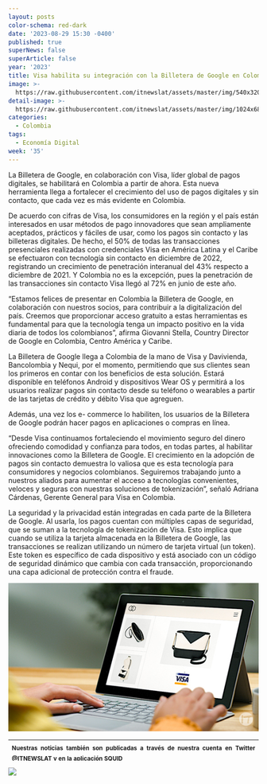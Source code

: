 ```yaml
---
layout: posts
color-schema: red-dark
date: '2023-08-29 15:30 -0400'
published: true
superNews: false
superArticle: false
year: '2023'
title: Visa habilita su integración con la Billetera de Google en Colombia
image: >-
  https://raw.githubusercontent.com/itnewslat/assets/master/img/540x320/compras-visa-p.jpg
detail-image: >-
  https://raw.githubusercontent.com/itnewslat/assets/master/img/1024x680/compras-visa-g.jpg
categories:
  - Colombia
tags:
  - Economía Digital
week: '35'
---
```

La Billetera de Google, en colaboración con Visa, líder global de pagos digitales, se habilitará en Colombia a partir de ahora. Esta nueva herramienta llega a fortalecer el crecimiento del uso de pagos digitales y sin contacto, que cada vez es más evidente en Colombia.
 
De acuerdo con cifras de Visa, los consumidores en la región y el país están interesados en usar métodos de pago innovadores que sean ampliamente aceptados, prácticos y fáciles de usar, como los pagos sin contacto y las billeteras digitales. De hecho, el 50% de todas las transacciones presenciales realizadas con credenciales Visa en América Latina y el Caribe se efectuaron con tecnología sin contacto en diciembre de 2022, registrando un crecimiento de penetración interanual del 43% respecto a diciembre de 2021. Y Colombia no es la excepción, pues la penetración de las transacciones sin contacto Visa llegó al 72% en junio de este año.
 
“Estamos felices de presentar en Colombia la Billetera de Google, en colaboración con nuestros socios, para contribuir a la digitalización del país. Creemos que proporcionar acceso gratuito a estas herramientas es fundamental para que la tecnología tenga un impacto positivo en la vida diaria de todos los colombianos”, afirma Giovanni Stella, Country Director de Google en Colombia, Centro América y Caribe.
 
La Billetera de Google llega a Colombia de la mano de Visa y Davivienda, Bancolombia y Nequi, por el momento, permitiendo que sus clientes sean los primeros en contar con los beneficios de esta solución. Estará disponible en teléfonos Android y dispositivos Wear OS  y permitirá a los usuarios realizar pagos sin contacto desde su teléfono o wearables a partir de las tarjetas de crédito y débito Visa que agreguen.
 
Además, una vez los e- commerce lo habiliten, los usuarios de la Billetera de Google podrán hacer pagos en aplicaciones o compras en línea. 
 
“Desde Visa continuamos fortaleciendo el movimiento seguro del dinero ofreciendo comodidad y confianza para todos, en todas partes, al habilitar innovaciones como la Billetera de Google. El crecimiento en la adopción de pagos sin contacto demuestra lo valiosa que es esta tecnología para consumidores y negocios colombianos. Seguiremos trabajando junto a nuestros aliados para aumentar el acceso a tecnologías convenientes, veloces y seguras con nuestras soluciones de tokenización”, señaló Adriana Cárdenas, Gerente General para Visa en Colombia. 
 
La seguridad y la privacidad están integradas en cada parte de la Billetera de Google. Al usarla, los pagos cuentan con múltiples capas de seguridad, que se suman a la tecnología de tokenización de Visa. Esto implica que cuando se utiliza la tarjeta almacenada en la Billetera de Google, las transacciones se realizan utilizando un número de tarjeta virtual (un token). Este token es específico de cada dispositivo y está asociado con un código de seguridad dinámico que cambia con cada transacción, proporcionando una capa adicional de protección contra el fraude. 

![](https://raw.githubusercontent.com/itnewslat/assets/master/img/540x320/compras-visa-p.jpg)

<table style="height: 42px;" width="569">
<tbody>
<tr>
<td style="text-align: justify;"><sub><strong>Nuestras noticias también son publicadas a través de nuestra cuenta en Twitter <a href="https://twitter.com/itnewslat?lang=es">@ITNEWSLAT</a> y en la aplicación <a href="https://squidapp.co/en/">SQUID</a></strong></sub></td>
</tr>
</tbody>
</table>

<img src="https://tracker.metricool.com/c3po.jpg?hash=56f88a41e39ab42c063cc51676587a04"/>